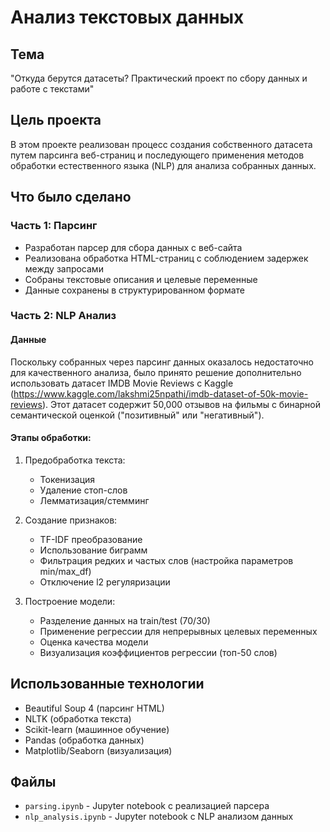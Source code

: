 # Анализ текстовых данных

## Тема
"Откуда берутся датасеты? Практический проект по сбору данных и работе с текстами"

## Цель проекта
В этом проекте реализован процесс создания собственного датасета путем парсинга веб-страниц и последующего применения методов обработки естественного языка (NLP) для анализа собранных данных.

## Что было сделано

### Часть 1: Парсинг
- Разработан парсер для сбора данных с веб-сайта
- Реализована обработка HTML-страниц с соблюдением задержек между запросами
- Собраны текстовые описания и целевые переменные
- Данные сохранены в структурированном формате

### Часть 2: NLP Анализ

#### Данные
Поскольку собранных через парсинг данных оказалось недостаточно для качественного анализа, было принято решение дополнительно использовать датасет IMDB Movie Reviews с Kaggle (https://www.kaggle.com/lakshmi25npathi/imdb-dataset-of-50k-movie-reviews). Этот датасет содержит 50,000 отзывов на фильмы с бинарной семантической оценкой ("позитивный" или "негативный").

#### Этапы обработки:
1. Предобработка текста:
   - Токенизация
   - Удаление стоп-слов
   - Лемматизация/стемминг

2. Создание признаков:
   - TF-IDF преобразование
   - Использование биграмм
   - Фильтрация редких и частых слов (настройка параметров min/max_df)
   - Отключение l2 регуляризации

3. Построение модели:
   - Разделение данных на train/test (70/30)
   - Применение регрессии для непрерывных целевых переменных
   - Оценка качества модели
   - Визуализация коэффициентов регрессии (топ-50 слов)

## Использованные технологии
- Beautiful Soup 4 (парсинг HTML)
- NLTK (обработка текста)
- Scikit-learn (машинное обучение)
- Pandas (обработка данных)
- Matplotlib/Seaborn (визуализация)

## Файлы
- `parsing.ipynb` - Jupyter notebook с реализацией парсера
- `nlp_analysis.ipynb` - Jupyter notebook с NLP анализом данных

